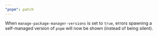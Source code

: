 ```yaml
---
"pnpm": patch
---
```


When `manage-package-manager-versions` is set to `true`, errors spawning a self-managed version of `pnpm` will now be shown (instead of being silent).
